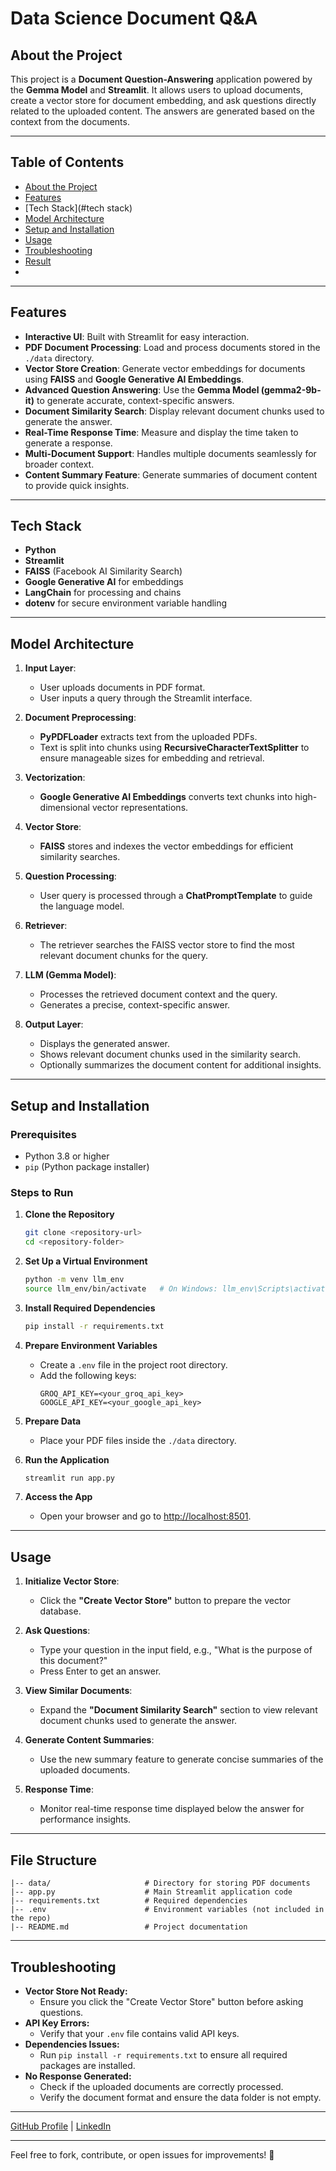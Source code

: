# Data Science Document Q&A
## About the Project

This project is a **Document Question-Answering** application powered by the **Gemma Model** and **Streamlit**. It allows users to upload documents, create a vector store for document embedding, and ask questions directly related to the uploaded content. The answers are generated based on the context from the documents.

---

## **Table of Contents**
- [About the Project](#about-the-project)
- [Features](#features)
- [Tech Stack](#tech stack)
- [Model Architecture](#model-architecture)
- [Setup and Installation](#setup-and-installation)
- [Usage](#usage)
- [Troubleshooting](#Troubleshooting)
- [Result](#Result)
- 
---

## Features

- **Interactive UI**: Built with Streamlit for easy interaction.
- **PDF Document Processing**: Load and process documents stored in the `./data` directory.
- **Vector Store Creation**: Generate vector embeddings for documents using **FAISS** and **Google Generative AI Embeddings**.
- **Advanced Question Answering**: Use the **Gemma Model (gemma2-9b-it)** to generate accurate, context-specific answers.
- **Document Similarity Search**: Display relevant document chunks used to generate the answer.
- **Real-Time Response Time**: Measure and display the time taken to generate a response.
- **Multi-Document Support**: Handles multiple documents seamlessly for broader context.
- **Content Summary Feature**: Generate summaries of document content to provide quick insights.

---

## Tech Stack

- **Python**
- **Streamlit**
- **FAISS** (Facebook AI Similarity Search)
- **Google Generative AI** for embeddings
- **LangChain** for processing and chains
- **dotenv** for secure environment variable handling

---

## Model Architecture

1. **Input Layer**:
   - User uploads documents in PDF format.
   - User inputs a query through the Streamlit interface.

2. **Document Preprocessing**:
   - **PyPDFLoader** extracts text from the uploaded PDFs.
   - Text is split into chunks using **RecursiveCharacterTextSplitter** to ensure manageable sizes for embedding and retrieval.

3. **Vectorization**:
   - **Google Generative AI Embeddings** converts text chunks into high-dimensional vector representations.

4. **Vector Store**:
   - **FAISS** stores and indexes the vector embeddings for efficient similarity searches.

5. **Question Processing**:
   - User query is processed through a **ChatPromptTemplate** to guide the language model.

6. **Retriever**:
   - The retriever searches the FAISS vector store to find the most relevant document chunks for the query.

7. **LLM (Gemma Model)**:
   - Processes the retrieved document context and the query.
   - Generates a precise, context-specific answer.

8. **Output Layer**:
   - Displays the generated answer.
   - Shows relevant document chunks used in the similarity search.
   - Optionally summarizes the document content for additional insights.

---

## Setup and Installation

### Prerequisites

- Python 3.8 or higher
- `pip` (Python package installer)

### Steps to Run

1. **Clone the Repository**
   ```bash
   git clone <repository-url>
   cd <repository-folder>
   ```

2. **Set Up a Virtual Environment**
   ```bash
   python -m venv llm_env
   source llm_env/bin/activate   # On Windows: llm_env\Scripts\activate
   ```

3. **Install Required Dependencies**
   ```bash
   pip install -r requirements.txt
   ```

4. **Prepare Environment Variables**
   - Create a `.env` file in the project root directory.
   - Add the following keys:
     ```
     GROQ_API_KEY=<your_groq_api_key>
     GOOGLE_API_KEY=<your_google_api_key>
     ```

5. **Prepare Data**
   - Place your PDF files inside the `./data` directory.

6. **Run the Application**
   ```bash
   streamlit run app.py
   ```

7. **Access the App**
   - Open your browser and go to [http://localhost:8501](http://localhost:8501).

---

## Usage

1. **Initialize Vector Store**:
   - Click the **"Create Vector Store"** button to prepare the vector database.

2. **Ask Questions**:
   - Type your question in the input field, e.g., "What is the purpose of this document?"
   - Press Enter to get an answer.

3. **View Similar Documents**:
   - Expand the **"Document Similarity Search"** section to view relevant document chunks used to generate the answer.

4. **Generate Content Summaries**:
   - Use the new summary feature to generate concise summaries of the uploaded documents.

5. **Response Time**:
   - Monitor real-time response time displayed below the answer for performance insights.

---

## File Structure

```
|-- data/                     # Directory for storing PDF documents
|-- app.py                    # Main Streamlit application code
|-- requirements.txt          # Required dependencies
|-- .env                      # Environment variables (not included in the repo)
|-- README.md                 # Project documentation
```

---

## Troubleshooting

- **Vector Store Not Ready:**
  - Ensure you click the "Create Vector Store" button before asking questions.
- **API Key Errors:**
  - Verify that your `.env` file contains valid API keys.
- **Dependencies Issues:**
  - Run `pip install -r requirements.txt` to ensure all required packages are installed.
- **No Response Generated:**
  - Check if the uploaded documents are correctly processed.
  - Verify the document format and ensure the data folder is not empty.

---


  [GitHub Profile](https://github.com/your-profile) | [LinkedIn](https://www.linkedin.com/in/your-profile)

---

Feel free to fork, contribute, or open issues for improvements! 🎉
